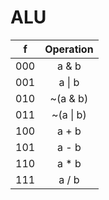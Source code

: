 # ALU

<table>
	<thead>
		<th>f</th>
		<th>Operation</th>
	</thead>
	<tbody>
		<tr>
			<td>000</td>
			<td align="center">a & b</td>
		</tr>
		<tr>
			<td>001</td>
			<td align="center">a | b</td>
		</tr>
		<tr>
			<td>010</td>
			<td align="center">~(a & b)</td>
		</tr>
		<tr>
			<td>011</td>
			<td align="center">~(a | b)</td>
		</tr>
		<tr>
			<td>100</td>
			<td align="center">a + b</td>
		</tr>
		<tr>
			<td>101</td>
			<td align="center">a - b</td>
		</tr>
		<tr>
			<td>110</td>
			<td align="center">a * b</td>
		</tr>
		<tr>
			<td>111</td>
			<td align="center">a / b</td>
		</tr>
	</tbody>
</table>

